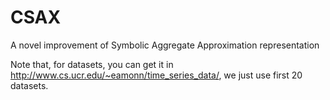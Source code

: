 # CSAX
A novel improvement of Symbolic Aggregate Approximation representation

Note that, for datasets, you can get it in http://www.cs.ucr.edu/~eamonn/time_series_data/, we just use first 20 datasets.
